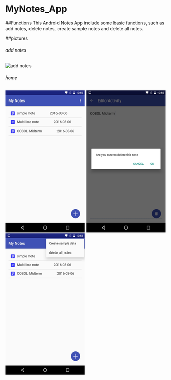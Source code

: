 # MyNotes_App

##Functions
This Android Notes App include some basic functions, such as add notes, 
delete notes, create sample notes and delete all notes.


##pictures
<tr>
<td>
<h6>add notes</h6>
<img alt="add notes" src="https://github.com/JohnnieLi/MyNotes_App/blob/master/images/addNotes.jpg width="250">
</td>
<td>
<h6>home</h6>
<img alt="home" src="https://github.com/JohnnieLi/MyNotes_App/blob/master/images/home.jpg" width="250" >
</td>
</tr>
<tr>

<img alt="delete notes" src="https://github.com/JohnnieLi/MyNotes_App/blob/master/images/delete.jpg" width="250" >

<img alt="menu" src="https://github.com/JohnnieLi/MyNotes_App/blob/master/images/menu.jpg" width="250" >
</tr>
